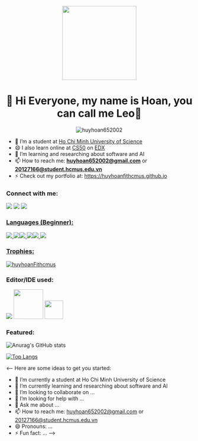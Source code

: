 <p align="center"> <img src="https://nguyenhuyhoan652002.github.io/assets/image/hoan.jpg" , width = 200, border-radius: 50%/>
<h1  align="center">👋 Hi Everyone, my name is Hoan, you can call me Leo👋</h1>
<p  align="center"> <img  src="https://komarev.com/ghpvc/?username=huyhoan652002&label=Profile%20views&color=129e00&style=plastic"  alt="huyhoan652002" /> </p>

- 🔭 I’m a student at [Ho Chi Minh University of Science](hcmus.edu.vn)
- 😄 I also learn online at [CS50](https://cs50.harvard.edu/college/2022/spring/) on [EDX](https://www.edx.org)
- 🌱 I’m learning and researching about software and AI
- 📫 How to reach me: **huyhoan652002@gmail.com** or **20127166@student.hcmus.edu.vn**
- ⚡ Check out my portfolio at: https://huyhoanfithcmus.github.io

<h3  align="left">Connect with me:</h3>
<p align="left"><a  href="https://www.facebook.com/hoan.nguyenhuy.ITUS/"  target="blank"><img src="https://img.icons8.com/bubbles/64/facebook-new.png"/></a>&nbsp;<a  href="https://www.linkedin.com/in/huyhoan652002/"  target="blank"><img src="https://img.icons8.com/bubbles/64/linkedin.png"/></a>
 <a  href="https://www.youtube.com/channel/UCf4aukyZIRysZ_-fpba8CJg"  target="blank"><img src="https://img.icons8.com/bubbles/64/youtube-squared.png"/>
</p>

</p>

<h3 align="left">Languages (Beginner): </h3>

<p align="left"> <img src="https://img.icons8.com/color/48/000000/c-plus-plus-logo.png"/>
<img src="https://img.icons8.com/color/48/000000/html-5--v1.png"/><img src="https://img.icons8.com/color/48/000000/css3.png"/>
<img src="https://img.icons8.com/color/48/000000/javascript--v1.png"/><img src="https://img.icons8.com/color/48/000000/python.png"/>
<img src="https://img.icons8.com/color/48/000000/java.png"/>
</p>

<p>
  
</p>

<h3 align="left">Trophies:  </h3>

<p align="left"> <a href="https://github.com/ryo-ma/github-profile-trophy"><img src="https://github-profile-trophy.vercel.app/?username=huyhoanFithcmus" alt="huyhoanFithcmus" /></a> </p>

<h3 align="left">Editor/IDE used: </h3>

<p align="left"> <img src="https://upload.wikimedia.org/wikipedia/commons/thumb/9/9a/Visual_Studio_Code_1.35_icon.svg/45px-Visual_Studio_Code_1.35_icon.svg.png"/>
<img src="https://1000logos.net/wp-content/uploads/2020/08/Visual-Studio-Logo.png" , width = 80/>
<img src="https://www.pngitem.com/pimgs/m/422-4223360_transparent-sublime-text-icon-hd-png-download.png" , width = 50/>
</p>

<p>

<h3 align="left">Featured: </h3>

![Anurag's GitHub stats](https://github-readme-stats.vercel.app/api?username=huyhoanFithcmus&show_icons=true&theme=radical)

[![Top Langs](https://github-readme-stats.vercel.app/api/top-langs/?username=huyhoanFithcmus&layout=compact)](https://github.com/anuraghazra/github-readme-stats)


<--
Here are some ideas to get you started:

- 🔭 I’m currently a student at Ho Chi Minh University of Science
- 🌱 I’m currently learning and researching about software and AI
- 👯 I’m looking to collaborate on ...
- 🤔 I’m looking for help with ...
- 💬 Ask me about ...
- 📫 How to reach me: huyhoan652002@gmail.com or 20127166@student.hcmus.edu.vn
- 😄 Pronouns: ...
- ⚡ Fun fact: ...
-->
